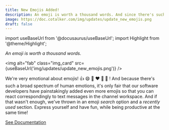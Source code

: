 ```yaml
---
title: New Emojis Added!
description: An emoji is worth a thousand words. And since there's such a broad spectrum of human emotions, it's only fair that our developers have painstakingly added even more emojis so that you can react correspondingly to text messages in the channel workspace.
image: https://doc.cotalker.com/img/updates/update_new_emojis.png
draft: false
---
```


import useBaseUrl from '@docusaurus/useBaseUrl'; 
import Highlight from '@theme/Highlight';


<div class="card-demo">
<div class="card">
<div class="card__header">

<span className="hero__subtitle"><em>

An emoji is worth a thousand words.

</em></span>

</div>
<div class="card__image">

<img alt="fab" class="img_card" src={useBaseUrl('img/updates/update_new_emojis.png')} />
<br/>

</div>
<div class="card__body">

We're very emotional about emojis! 👍 😄 🎉  ❤️ 🚀 👀  ! And because there's such a broad spectrum of human emotions, it's only fair that our software developers have painstakingly added even more emojis so that you can react correspondingly to text messages in the channel workspace. And if that wasn't enough, we've thrown in an emoji _search_ option and a _recently used_ section. Express yourself and have fun, while being productive at the same time!

</div>
<div class="card__footer">

<a class ="button button--secondary button--block" href="/docs/documentation/client/channels#chat-message-options">See Documentation</a>
<br/>

</div>
</div>
</div>

